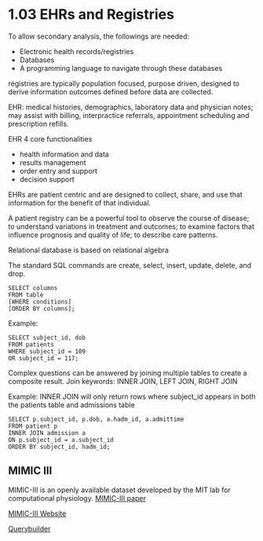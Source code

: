 # 1.03 EHRs and Registries

To allow secondary analysis, the followings are needed:
  * Electronic health records/registries
  * Databases
  * A programming language to navigate through these databases

registries are typically population focused, purpose driven, designed to derive information outcomes defined before data are collected.

EHR: medical histories, demographics, laboratory data and physician notes; may assist with billing, interpractice referrals, appointment scheduling and prescription refills.

EHR 4 core functionalities
  * health information and data
  * results management
  * order entry and support
  * decision support
  
EHRs are patient centric and are designed to collect, share, and use that information for the benefit of that individual.

A patient registry can be a powerful tool to observe the course of disease; to understand variations in treatment and outcomes; to examine factors that influence prognosis and quality of life; to describe care patterns.

Relational database is based on relational algebra

The standard SQL commands are create, select, insert, update, delete, and drop.


```
SELECT columns
FROM table
[WHERE conditions]
[ORDER BY columns];
```

Example:

```
SELECT subject_id, dob
FROM patients
WHERE subject_id = 109
OR subject_id = 117;
```

Complex questions can be answered by joining multiple tables to create a composite result.
Join keywords: INNER JOIN, LEFT JOIN, RIGHT JOIN

Example: INNER JOIN will only return rows where subject_id appears in both the patients table and admissions table

```
SELECT p.subject_id, p.dob, a.hadm_id, a.admittime
FROM patient p
INNER JOIN admission a
ON p.subject_id = a.subject_id
ORDER BY subject_id, hadm_id;
```


## MIMIC III
MIMIC-III is an openly available dataset developed by the MIT lab for computational physiology.
[MIMIC-III paper](http://www.nature.com/articles/sdata201635)

[MIMIC-III Website](http://mimic.physionet.org/mimictables/admissions/)

[Querybuilder](http://mimic.physionet.org/gettingstarted/querybuilder)
